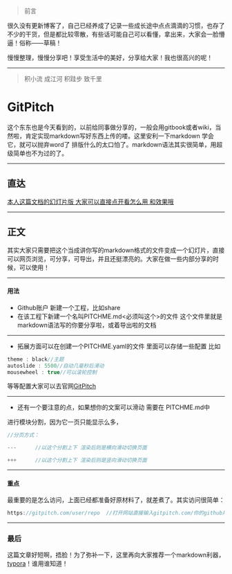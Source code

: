 > 前言

很久没有更新博客了，自己已经养成了记录一些成长途中点点滴滴的习惯，也存了不少的干货，但是都比较零散，有些话可能自己可以看懂，拿出来，大家会一脸懵逼！俗称——草稿！

慢慢整理，慢慢分享吧！享受生活中的美好，分享给大家！我也很高兴的呢！

---



> 积小流 成江河 积跬步 致千里


# GitPitch

这个东东也是今天看到的，以前给同事做分享的，一般会用gitbook或者wiki，当然啦，肯定实现markdown写好东西上传的喽。这里安利一下markdown 学会它，就可以抛弃word了 排版什么的太口怕了。markdown语法其实很简单，用超级简单也不为过的了。

---



## 直达

[本人这篇文档的幻灯片版 大家可以直接点开看怎么用 和效果哦](https://gitpitch.com/jddjj/share/master?grs=github&t=moon)

---

## 正文

其实大家只需要把这个当成讲你写的markdown格式的文件变成一个幻灯片，直接可以网页浏览，可分享，可导出，并且还挺漂亮的。大家在做一些内部分享的时候，可以使用！

---



#### 用法

- Github账户 新建一个工程，比如share
- 在该工程下新建一个名叫PITCHME.md<必须叫这个>的文件 这个文件里就是markdown语法写的你要分享啦，或着导出啦的文档

---



- 拓展方面可以在创建一个PITCHME.yaml的文件 里面可以存储一些配置 比如

```java
theme : black//主题
autoslide : 5500//自动几毫秒后滑动
mousewheel : true//可以滚轮控制
```

   等等配置大家可以去官网[GitPitch](https://github.com/gitpitch/gitpitch/wiki/Slide-Delimiters)

---

- 还有一个要注意的点，如果想你的文案可以滑动 需要在 PITCHME.md中

进行模块分割，因为它一页只能显示么多，

```java
//分页方式：

---      //以这个分割上下 渲染后则是横向滑动切换页面

+++      //以这个分割上下 渲染后则是竖向滑动切换页面
```

---

#### 重点

最重要的是怎么访问，上面已经都准备好原材料了，就差煮了。其实访问很简单：

```java
https://gitpitch.com/user/repo  //打开网站直接输入gitpitch.com/你的github用户名／你的工程名 Ok啦
```
---



### 最后

这篇文章好短啊，捂脸！为了弥补一下，这里再向大家推荐一个markdown利器，[typora](https://www.typora.io/)！谁用谁知道！